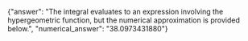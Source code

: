 {"answer": "The integral evaluates to an expression involving the hypergeometric function, but the numerical approximation is provided below.", "numerical_answer": "38.0973431880"}